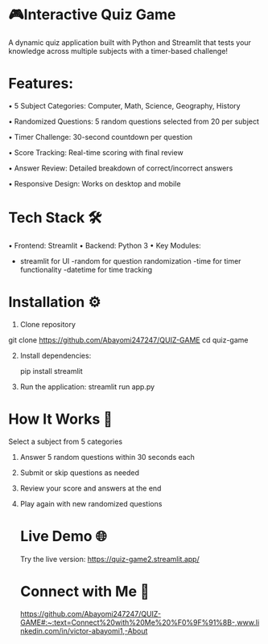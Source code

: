 # 🎮Interactive Quiz Game
A dynamic quiz application built with Python and Streamlit that tests your knowledge across multiple subjects with a timer-based challenge!
# Features:
•	5 Subject Categories: Computer, Math, Science, Geography, History

•	Randomized Questions: 5 random questions selected from 20 per subject

•	Timer Challenge: 30-second countdown per question

•	Score Tracking: Real-time scoring with final review

•	Answer Review: Detailed breakdown of correct/incorrect answers

•	Responsive Design: Works on desktop and mobile

# Tech Stack 🛠️

• Frontend: Streamlit
• Backend: Python 3
• Key Modules:
   - streamlit for UI
   -random for question randomization
   -time for timer functionality
   -datetime for time tracking

# Installation ⚙️
1. Clone repository

 git clone https://github.com/Abayomi247247/QUIZ-GAME
cd quiz-game

2. Install dependencies:

   pip install streamlit
   
    
3. Run the application:
   streamlit run app.py

  # How It Works 🔧

  Select a subject from 5 categories
  
1. Answer 5 random questions within 30 seconds each

2. Submit or skip questions as needed

3. Review your score and answers at the end

4. Play again with new randomized questions

   # Live Demo 🌐
   Try the live version: https://quiz-game2.streamlit.app/

   # Connect with Me 👋

   https://github.com/Abayomi247247/QUIZ-GAME#:~:text=Connect%20with%20Me%20%F0%9F%91%8B-,www.linkedin.com/in/victor-abayomi1,-About



